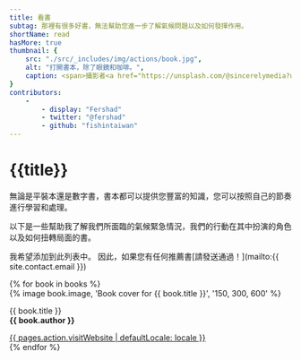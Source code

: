 ```yaml
---
title: 看書
subtag: 那裡有很多好書，無法幫助您進一步了解氣候問題以及如何發揮作用。
shortName: read
hasMore: true
thumbnail: { 
    src: "./src/_includes/img/actions/book.jpg", 
    alt: "打開書本，除了眼鏡和咖啡。",
    caption: <span>攝影者<a href="https://unsplash.com/@sincerelymedia?utm_source=unsplash&amp;utm_medium=referral&amp;utm_content=creditCopyText">Sincerely Media</a>在<a href="https://unsplash.com/s/photos/read?utm_source=unsplash&amp;utm_medium=referral&amp;utm_content=creditCopyText">Unsplash</a></span>
}
contributors:
    - 
        - display: "Fershad"
        - twitter: "@fershad"
        - github: "fishintaiwan"
---
```

# {{title}}
無論是平裝本還是數字書，書本都可以提供您豐富的知識，您可以按照自己的節奏進行學習和處理。

以下是一些幫助我了解我們所面臨的氣候緊急情況，我們的行動在其中扮演的角色以及如何扭轉局面的書。

我希望添加到此列表中。 因此，如果您有任何推薦書[請發送通過！](mailto:{{ site.contact.email }}) 

<div class="action-grid auto-grid">
{% for book in books %}
<div class="card book">
{% image book.image, 'Book cover for {{ book.title }}', '150, 300, 600' %}
<div class="card--content">
<p>{{ book.title }}<br><strong>{{ book.author }}</strong></p>
<a href="{{book.website}}" data-external>{{ pages.action.visitWebsite | defaultLocale: locale }}</a>
</div>
</div>
{% endfor %}
</div>